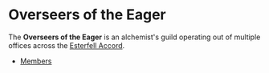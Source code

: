 # Overseers of the Eager

The **Overseers of the Eager** is an alchemist's guild operating out of multiple offices across the [Esterfell Accord](../../societies/esterfell-accord/).

- [Members](members/)
